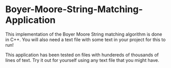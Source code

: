 # Boyer-Moore-String-Matching-Application

This implementation of the Boyer Moore String matching algorithm is done in C++.
 You will also need a text file with some text in your project for this to run!

This application has been tested on files with hundereds of thousands of lines of text.
Try it out for yourself using any text file that you might have. 
